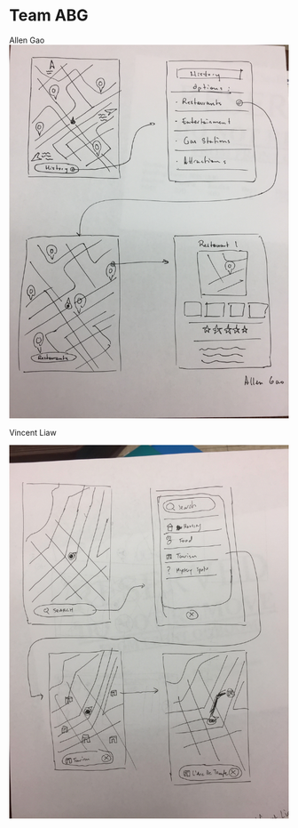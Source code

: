 # Team ABG
Allen Gao
![ag_paper_prototype](images/ag_paper_prototype.JPG)


Vincent Liaw

![vincent](images/M4-vincent.jpg)

